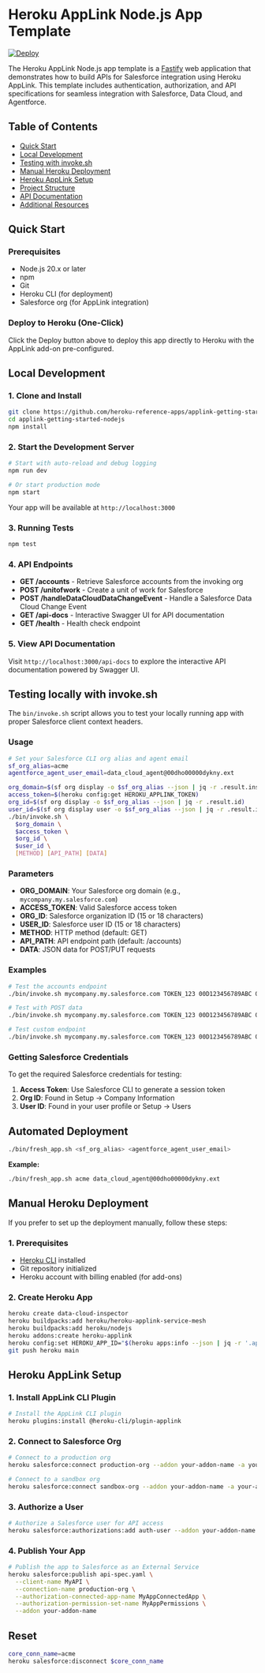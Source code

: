 # Heroku AppLink Node.js App Template

[![Deploy](https://www.herokucdn.com/deploy/button.svg)](https://www.heroku.com/deploy?template=https://github.com/heroku-reference-apps/applink-getting-started-nodejs)

The Heroku AppLink Node.js app template is a [Fastify](https://fastify.dev/) web application that demonstrates how to build APIs for Salesforce integration using Heroku AppLink. This template includes authentication, authorization, and API specifications for seamless integration with Salesforce, Data Cloud, and Agentforce.

## Table of Contents

- [Quick Start](#quick-start)
- [Local Development](#local-development)
- [Testing with invoke.sh](#testing-with-invokesh)
- [Manual Heroku Deployment](#manual-heroku-deployment)
- [Heroku AppLink Setup](#heroku-applink-setup)
- [Project Structure](#project-structure)
- [API Documentation](#api-documentation)
- [Additional Resources](#additional-resources)

## Quick Start

### Prerequisites

- Node.js 20.x or later
- npm
- Git
- Heroku CLI (for deployment)
- Salesforce org (for AppLink integration)

### Deploy to Heroku (One-Click)

Click the Deploy button above to deploy this app directly to Heroku with the AppLink add-on pre-configured.

## Local Development

### 1. Clone and Install

```bash
git clone https://github.com/heroku-reference-apps/applink-getting-started-nodejs.git
cd applink-getting-started-nodejs
npm install
```

### 2. Start the Development Server

```bash
# Start with auto-reload and debug logging
npm run dev

# Or start production mode
npm start
```

Your app will be available at `http://localhost:3000`

### 3. Running Tests

```bash
npm test
```

### 4. API Endpoints

- **GET /accounts** - Retrieve Salesforce accounts from the invoking org
- **POST /unitofwork** - Create a unit of work for Salesforce
- **POST /handleDataCloudDataChangeEvent** - Handle a Salesforce Data Cloud Change Event
- **GET /api-docs** - Interactive Swagger UI for API documentation
- **GET /health** - Health check endpoint

### 5. View API Documentation

Visit `http://localhost:3000/api-docs` to explore the interactive API documentation powered by Swagger UI.

## Testing locally with invoke.sh

The `bin/invoke.sh` script allows you to test your locally running app with proper Salesforce client context headers.

### Usage

```bash
# Set your Salesforce CLI org alias and agent email
sf_org_alias=acme
agentforce_agent_user_email=data_cloud_agent@00dho00000dykny.ext

org_domain=$(sf org display -o $sf_org_alias --json | jq -r .result.instanceUrl | sed 's|https://||')
access_token=$(heroku config:get HEROKU_APPLINK_TOKEN)
org_id=$(sf org display -o $sf_org_alias --json | jq -r .result.id)
user_id=$(sf org display user -o $sf_org_alias --json | jq -r .result.id)
./bin/invoke.sh \
  $org_domain \
  $access_token \
  $org_id \
  $user_id \
  [METHOD] [API_PATH] [DATA]
```

### Parameters

- **ORG_DOMAIN**: Your Salesforce org domain (e.g., `mycompany.my.salesforce.com`)
- **ACCESS_TOKEN**: Valid Salesforce access token
- **ORG_ID**: Salesforce organization ID (15 or 18 characters)
- **USER_ID**: Salesforce user ID (15 or 18 characters)
- **METHOD**: HTTP method (default: GET)
- **API_PATH**: API endpoint path (default: /accounts)
- **DATA**: JSON data for POST/PUT requests

### Examples

```bash
# Test the accounts endpoint
./bin/invoke.sh mycompany.my.salesforce.com TOKEN_123 00D123456789ABC 005123456789ABC

# Test with POST data
./bin/invoke.sh mycompany.my.salesforce.com TOKEN_123 00D123456789ABC 005123456789ABC POST /accounts '--data "{\"name\":\"Test Account\"}"'

# Test custom endpoint
./bin/invoke.sh mycompany.my.salesforce.com TOKEN_123 00D123456789ABC 005123456789ABC GET /health
```

### Getting Salesforce Credentials

To get the required Salesforce credentials for testing:

1. **Access Token**: Use Salesforce CLI to generate a session token
2. **Org ID**: Found in Setup → Company Information
3. **User ID**: Found in your user profile or Setup → Users

## Automated Deployment

```bash
./bin/fresh_app.sh <sf_org_alias> <agentforce_agent_user_email>
```

**Example:**
```bash
./bin/fresh_app.sh acme data_cloud_agent@00dho00000dykny.ext
```

## Manual Heroku Deployment

If you prefer to set up the deployment manually, follow these steps:

### 1. Prerequisites

- [Heroku CLI](https://devcenter.heroku.com/articles/heroku-cli) installed
- Git repository initialized
- Heroku account with billing enabled (for add-ons)

### 2. Create Heroku App

```bash
heroku create data-cloud-inspector
heroku buildpacks:add heroku/heroku-applink-service-mesh
heroku buildpacks:add heroku/nodejs
heroku addons:create heroku-applink
heroku config:set HEROKU_APP_ID="$(heroku apps:info --json | jq -r '.app.id')"
git push heroku main
```

## Heroku AppLink Setup

### 1. Install AppLink CLI Plugin

```bash
# Install the AppLink CLI plugin
heroku plugins:install @heroku-cli/plugin-applink
```

### 2. Connect to Salesforce Org

```bash
# Connect to a production org
heroku salesforce:connect production-org --addon your-addon-name -a your-app-name

# Connect to a sandbox org
heroku salesforce:connect sandbox-org --addon your-addon-name -a your-app-name --login-url https://test.salesforce.com
```

### 3. Authorize a User

```bash
# Authorize a Salesforce user for API access
heroku salesforce:authorizations:add auth-user --addon your-addon-name -a your-app-name
```

### 4. Publish Your App

```bash
# Publish the app to Salesforce as an External Service
heroku salesforce:publish api-spec.yaml \
  --client-name MyAPI \
  --connection-name production-org \
  --authorization-connected-app-name MyAppConnectedApp \
  --authorization-permission-set-name MyAppPermissions \
  --addon your-addon-name
```

## Reset

```bash
core_conn_name=acme
heroku salesforce:disconnect $core_conn_name
```